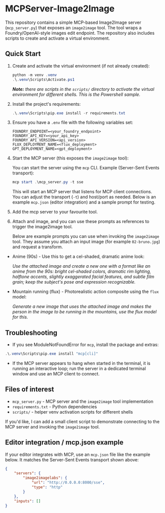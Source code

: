 # MCPServer-Image2Image

This repository contains a simple MCP-based Image2Image server (`mcp_server.py`) that exposes an `image2image` tool. The tool wraps a Foundry/OpenAI-style images edit endpoint. The repository also includes scripts to create and activate a virtual environment.

## Quick Start

1. Create and activate the virtual environment (if not already created):

    ```powershell
    python -m venv .venv
    .\.venv\Scripts\Activate.ps1
    ```

    ***Note:** there are scripts in the `scripts/` directory to activate the virtual environment for different shells. This is the Powershell sample.*

1. Install the project's requirements:

    ```powershell
    .\.venv\Scripts\pip.exe install -r requirements.txt
    ```

1. Ensure you have a `.env` file with the following variables set:

    ```
    FOUNDRY_ENDPOINT=<your_foundry_endpoint>
    FOUNDRY_API_KEY=<your_api_key>
    FOUNDRY_API_VERSION=<api_version>
    FLUX_DEPLOYMENT_NAME=<flux_deployment>
    GPT_DEPLOYMENT_NAME=<gpt_deployment>
    ```

1. Start the MCP server (this exposes the `image2image` tool):

    You can start the server using the `mcp` CLI. Example (Server-Sent Events transport):

    ```powershell
    mcp start .\mcp_server.py -t sse
    ```

    This will start an MCP server that listens for MCP client connections. You can adjust the transport (`-t`) and host/port as needed. Below is an example `mcp.json` (editor integration) and a sample prompt for testing.

1. Add the mcp server to your favourite tool.

1. Attach and image, and you can use these prompts as references to trigger the image2image tool.

    Below are example prompts you can use when invoking the `image2image` tool. They assume you attach an input image (for example `02-bruno.jpg`) and request a transform.

- Anime (90s) - Use this to get a cel-shaded, dramatic anime look:

    *Use the attached image and create a new one with a format like an anime from the 90s: bright cel-shaded colors, dramatic rim lighting, halftone accents, slightly exaggerated facial features, and subtle film grain; keep the subject's pose and expression recognizable.*

- Mountain running (flux) - Photorealistic action composite using the `flux` model:

    *Generate a new image that uses the attached image and makes the person in the image to be running in the mountains, use the flux model for this.*

## Troubleshooting

- If you see ModuleNotFoundError for `mcp`, install the package and extras:

```powershell
.\.venv\Scripts\pip.exe install "mcp[cli]"
```

- If the MCP server appears to hang when started in the terminal, it is running an interactive loop; run the server in a dedicated terminal window and use an MCP client to connect.

## Files of interest

- `mcp_server.py` - MCP server and the `image2image` tool implementation
- `requirements.txt` - Python dependencies
- `scripts/` - helper venv activation scripts for different shells

If you'd like, I can add a small client script to demonstrate connecting to the MCP server and invoking the `image2image` tool.

## Editor integration / mcp.json example

If your editor integrates with MCP, use an `mcp.json` file like the example below. It matches the Server-Sent Events transport shown above:

```json
{
    "servers": {
        "image2imagelabs": {
            "url": "http://0.0.0.0:8000/sse",
            "type": "http"
        }
    },
    "inputs": []
}
```
